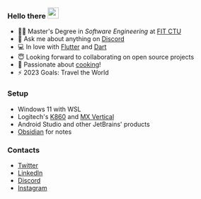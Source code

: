 ### Hello there <img src="https://media.giphy.com/media/hvRJCLFzcasrR4ia7z/giphy.gif" width="25px">

- 👨‍🎓 Master's Degree in _Software Engineering_ at [FIT CTU](https://fit.cvut.cz/en)
- 💬 Ask me about anything on [Discord](https://discordapp.com/users/302127992258428929)
- 💻 In love with [Flutter](https://flutter.dev) and [Dart](https://dart.dev)
- 😇 Looking forward to collaborating on open source projects
- 🌱 Passionate about [cooking](https://instagram.com/napapaney)!
- ⚡ 2023 Goals: Travel the World

### Setup

- Windows 11 with WSL
- Logitech's [K860](https://www.logitech.com/en-us/products/keyboards/k860-split-ergonomic.920-009166.html) and [MX Vertical](https://www.logitech.com/en-us/products/mice/mx-vertical-ergonomic-mouse.910-005447.html)
- Android Studio and other JetBrains' products
- [Obsidian](https://obsidian.md/) for notes

### Contacts

- [Twitter](https://twitter.com/tenhobi)
- [LinkedIn](https://linkedin.com/in/tenhobi)
- [Discord](https://discordapp.com/users/302127992258428929)
- [Instagram](https://instagram.com/tenhobi)

